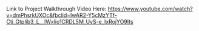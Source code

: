 Link to Project Walkthrough Video Here: https://www.youtube.com/watch?v=dmPhsrkUXOc&fbclid=IwAR2-Y5cMzYTf-Cti_GtpIib3_L__IWxlio1CRDL5M_UyS-e_IxRojYO9Its
